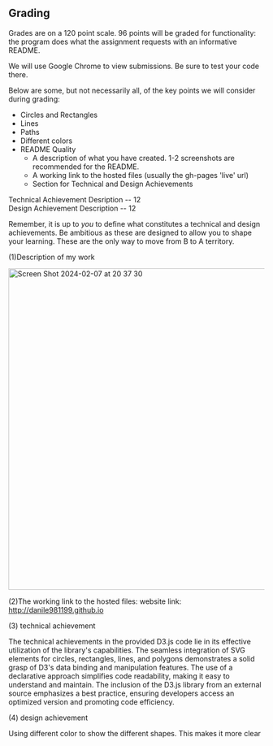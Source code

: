 
Grading
---

Grades are on a 120 point scale. 
96 points will be graded for functionality: the program does what the assignment requests with an informative README. 

We will use Google Chrome to view submissions. 
Be sure to test your code there.

Below are some, but not necessarily all, of the key points we will consider during grading:

- Circles and Rectangles  
- Lines  
- Paths  
- Different colors  
- README Quality
    - A description of what you have created. 1-2 screenshots are recommended for the README.  
    - A working link to the hosted files (usually the gh-pages 'live' url)  
    - Section for Technical and Design Achievements

Technical Achievement Desription -- 12  
Design Achievement Description -- 12

Remember, it is up to *you* to define what constitutes a technical and design achievements.
Be ambitious as these are designed to allow you to shape your learning.
These are the only way to move from B to A territory.

(1)Description of my work


<img width="633" alt="Screen Shot 2024-02-07 at 20 37 30" src="https://github.com/danile981199/a1-ghd3/assets/63995138/ee41c6d3-caab-4246-bae3-f75b1ac7bd07">


(2)The working link to the hosted files:
website link:
http://danile981199.github.io

(3) technical achievement

The technical achievements in the provided D3.js code lie in its effective utilization of the library's capabilities. The seamless integration of SVG elements for circles, rectangles, lines, and polygons demonstrates a solid grasp of D3's data binding and manipulation features. The use of a declarative approach simplifies code readability, making it easy to understand and maintain. The inclusion of the D3.js library from an external source emphasizes a best practice, ensuring developers access an optimized version and promoting code efficiency.

(4) design achievement

Using different color to show the different shapes. This makes it more clear

